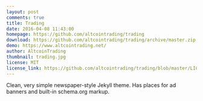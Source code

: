 ```yaml
---
layout: post
comments: true
title: Trading
date: 2016-04-08 11:43:00
homepage: https://github.com/altcointrading/trading
download: https://github.com/altcointrading/trading/archive/master.zip
demo: https://www.altcointrading.net/
author: AltcoinTrading
thumbnail: trading.jpg
license: MIT
license_link: https://github.com/altcointrading/trading/blob/master/LICENSE
---
```


Clean, very simple newspaper-style Jekyll theme. Has places for ad banners and built-in schema.org markup.
